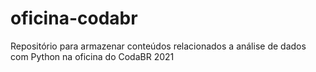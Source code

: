 # oficina-codabr
Repositório para armazenar conteúdos relacionados a análise de dados com Python na oficina do CodaBR 2021
